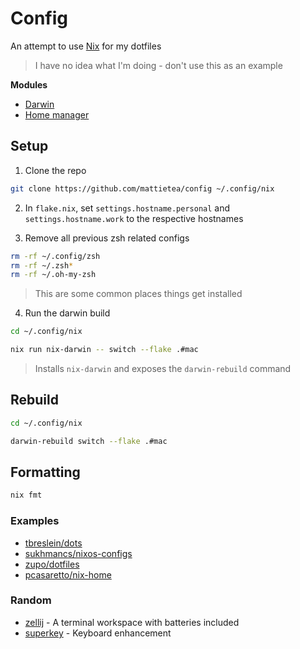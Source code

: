 # Config

An attempt to use [Nix](https://nixos.org/download/) for my dotfiles

> I have no idea what I'm doing - don't use this as an example

**Modules**

- [Darwin](https://github.com/LnL7/nix-darwin)
- [Home manager](https://github.com/nix-community/home-manager)

## Setup

1. Clone the repo

```sh
git clone https://github.com/mattietea/config ~/.config/nix
```

2. In `flake.nix`, set `settings.hostname.personal` and `settings.hostname.work` to the respective hostnames

3. Remove all previous zsh related configs

```sh
rm -rf ~/.config/zsh
rm -rf ~/.zsh*
rm -rf ~/.oh-my-zsh
```

> This are some common places things get installed

4. Run the darwin build

```sh
cd ~/.config/nix

nix run nix-darwin -- switch --flake .#mac
```

> Installs `nix-darwin` and exposes the `darwin-rebuild` command

## Rebuild

```sh
cd ~/.config/nix

darwin-rebuild switch --flake .#mac
```

## Formatting

```sh
nix fmt
```

### Examples

- [tbreslein/dots](https://github.com/tbreslein/dots/blob/main/flake.nix)
- [sukhmancs/nixos-configs](https://github.com/sukhmancs/nixos-configs)
- [zupo/dotfiles](https://github.com/zupo/dotfiles/blob/main/flake.nix)
- [pcasaretto/nix-home](https://github.com/pcasaretto/nix-home)

### Random

- [zellij](https://github.com/zellij-org/zellij) - A terminal workspace with batteries included
- [superkey](https://superkey.app/) - Keyboard enhancement
